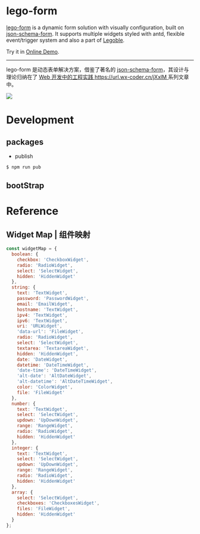 # lego-form

[lego-form](https://github.com/wx-chevalier/Legoble/tree/master/lego-form) is a dynamic form solution with visually configuration, built on [json-schema-form](). It supports multiple widgets styled with antd, flexible event/trigger system and also a part of [Legoble](https://github.com/wx-chevalier/Legoble).

Try it in [Online Demo](https://stackblitz.com/edit/lego-form).

---

lego-form 是动态表单解决方案，借鉴了著名的 [json-schema-form]()，其设计与理论归纳在了 [Web 开发中的工程实践 https://url.wx-coder.cn/jXxlM ](https://url.wx-coder.cn/jXxlM)系列文章中。

![](https://i.postimg.cc/HnXYkbZS/image.png)

# Development

## packages

- publish

```sh
$ npm run pub
```

## bootStrap

# Reference

## Widget Map | 组件映射

```js
const widgetMap = {
  boolean: {
    checkbox: 'CheckboxWidget',
    radio: 'RadioWidget',
    select: 'SelectWidget',
    hidden: 'HiddenWidget'
  },
  string: {
    text: 'TextWidget',
    password: 'PasswordWidget',
    email: 'EmailWidget',
    hostname: 'TextWidget',
    ipv4: 'TextWidget',
    ipv6: 'TextWidget',
    uri: 'URLWidget',
    'data-url': 'FileWidget',
    radio: 'RadioWidget',
    select: 'SelectWidget',
    textarea: 'TextareaWidget',
    hidden: 'HiddenWidget',
    date: 'DateWidget',
    datetime: 'DateTimeWidget',
    'date-time': 'DateTimeWidget',
    'alt-date': 'AltDateWidget',
    'alt-datetime': 'AltDateTimeWidget',
    color: 'ColorWidget',
    file: 'FileWidget'
  },
  number: {
    text: 'TextWidget',
    select: 'SelectWidget',
    updown: 'UpDownWidget',
    range: 'RangeWidget',
    radio: 'RadioWidget',
    hidden: 'HiddenWidget'
  },
  integer: {
    text: 'TextWidget',
    select: 'SelectWidget',
    updown: 'UpDownWidget',
    range: 'RangeWidget',
    radio: 'RadioWidget',
    hidden: 'HiddenWidget'
  },
  array: {
    select: 'SelectWidget',
    checkboxes: 'CheckboxesWidget',
    files: 'FileWidget',
    hidden: 'HiddenWidget'
  }
};
```
